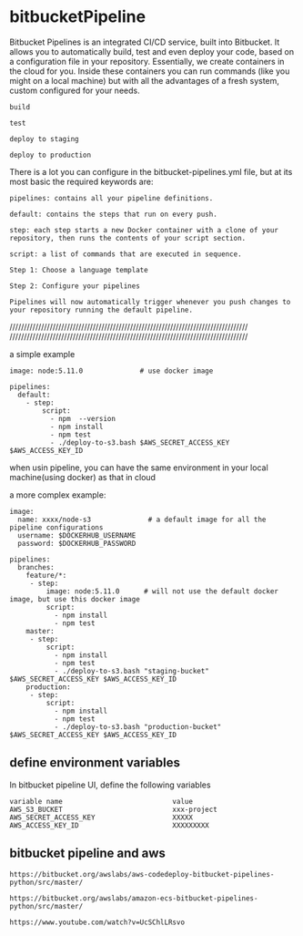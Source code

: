 # bitbucketPipeline   

Bitbucket Pipelines is an integrated CI/CD service, built into Bitbucket. It allows you to automatically build, test and even deploy your code, based on a configuration file in your repository. Essentially, we create containers in the cloud for you. Inside these containers you can run commands (like you might on a local machine) but with all the advantages of a fresh system, custom configured for your needs.


```
build

test

deploy to staging

deploy to production
```

There is a lot you can configure in the bitbucket-pipelines.yml file, but at its most basic the required keywords are:
```
pipelines: contains all your pipeline definitions.

default: contains the steps that run on every push.

step: each step starts a new Docker container with a clone of your repository, then runs the contents of your script section. 

script: a list of commands that are executed in sequence.
```

```
Step 1: Choose a language template

Step 2: Configure your pipelines

Pipelines will now automatically trigger whenever you push changes to your repository running the default pipeline.

```

///////////////////////////////////////////////////////////////////////////////////     
///////////////////////////////////////////////////////////////////////////////////


a simple example
```
image: node:5.11.0              # use docker image

pipelines:
  default:
    - step:
        script:
          - npm  --version
          - npm install
          - npm test
          - ./deploy-to-s3.bash $AWS_SECRET_ACCESS_KEY $AWS_ACCESS_KEY_ID  

```

when usin pipeline, you can have the same environment in your local machine(using docker) as that in cloud   



a more complex example:   
```
image:
  name: xxxx/node-s3              # a default image for all the pipeline configurations
  username: $DOCKERHUB_USERNAME
  password: $DOCKERHUB_PASSWORD

pipelines:
  branches:
    feature/*:
     - step:
         image: node:5.11.0      # will not use the default docker image, but use this docker image 
         script:
           - npm install
           - npm test 
    master:
     - step:
         script:
           - npm install
           - npm test
           - ./deploy-to-s3.bash "staging-bucket" $AWS_SECRET_ACCESS_KEY $AWS_ACCESS_KEY_ID
    production:
     - step:
         script:
           - npm install
           - npm test
           - ./deploy-to-s3.bash "production-bucket" $AWS_SECRET_ACCESS_KEY $AWS_ACCESS_KEY_ID

```


## define environment variables   
In bitbucket pipeline UI, define the following variables    
```
variable name                           value                  
AWS_S3_BUCKET                           xxx-project
AWS_SECRET_ACCESS_KEY                   XXXXX
AWS_ACCESS_KEY_ID                       XXXXXXXXX

```

## bitbucket pipeline and aws   
```
https://bitbucket.org/awslabs/aws-codedeploy-bitbucket-pipelines-python/src/master/

https://bitbucket.org/awslabs/amazon-ecs-bitbucket-pipelines-python/src/master/

https://www.youtube.com/watch?v=UcSChlLRsvo

```

